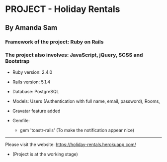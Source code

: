 # PROJECT - Holiday Rentals

## By Amanda Sam

### Framework of the project: Ruby on Rails

### The project also involves: JavaScript, jQuery, SCSS and Bootstrap

* Ruby version: 2.4.0

* Rails version: 5.1.4

* Database: PostgreSQL

* Models: Users (Authentication with full name, email, password), Rooms,

* Gravatar feature added

* Gemfile:
  - gem 'toastr-rails' (To make the notification appear nice)
-------------------------------------------

Please visit the website:
https://holiday-rentals.herokuapp.com/

- (Project is at the working stage)
